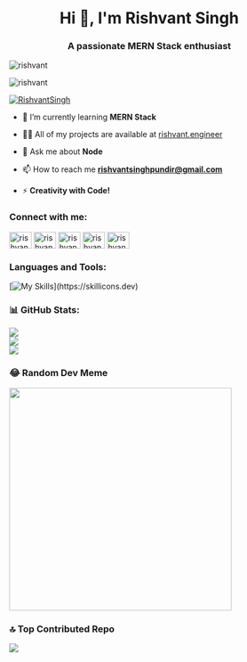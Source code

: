 <h1 align="center">Hi 👋, I'm Rishvant Singh</h1>
<h3 align="center">A passionate MERN Stack enthusiast</h3>

<p align="left"> <img src="https://visitcount.itsvg.in/api?id=rishvant&icon=5&color=1" alt="rishvant" /> </p>

<p align="left"><img src="https://github-profile-trophy.vercel.app/?username=rishvant&theme=radical&no-frame=false&no-bg=false&margin-w=4" alt="rishvant" /></a></p>

<p align="left"> <a href="https://twitter.com/RishvantSingh" target="blank"><img src="https://img.shields.io/twitter/follow/RishvantSingh?logo=twitter&style=for-the-badge" alt="RishvantSingh" /></a> </p>

- 🌱 I’m currently learning **MERN Stack**

- 👨‍💻 All of my projects are available at [rishvant.engineer](https://rishvant.engineer)

- 💬 Ask me about **Node**

- 📫 How to reach me **rishvantsinghpundir@gmail.com**

- ⚡ **Creativity with Code!**

<h3 align="left">Connect with me:</h3>
<p align="left">
<a href="https://twitter.com/rishvantsingh" target="blank"><img align="center" src="https://raw.githubusercontent.com/rahuldkjain/github-profile-readme-generator/master/src/images/icons/Social/twitter.svg" alt="rishvantsingh" height="30" width="40" /></a>
<a href="https://linkedin.com/in/rishvant-singh" target="blank"><img align="center" src="https://raw.githubusercontent.com/rahuldkjain/github-profile-readme-generator/master/src/images/icons/Social/linked-in-alt.svg" alt="rishvant-singh" height="30" width="40" /></a>
<a href="https://instagram.com/rishvantsp" target="blank"><img align="center" src="https://raw.githubusercontent.com/rahuldkjain/github-profile-readme-generator/master/src/images/icons/Social/instagram.svg" alt="rishvantsp" height="30" width="40" /></a>
<a href="https://www.codechef.com/users/rishvant" target="blank"><img align="center" src="https://cdn.jsdelivr.net/npm/simple-icons@3.1.0/icons/codechef.svg" alt="rishvant" height="30" width="40" /></a>
<a href="https://www.hackerrank.com/rishvant" target="blank"><img align="center" src="https://raw.githubusercontent.com/rahuldkjain/github-profile-readme-generator/master/src/images/icons/Social/hackerrank.svg" alt="rishvant" height="30" width="40" /></a>
</p>

<h3 align="left">Languages and Tools:</h3>

[![My Skills](https://skillicons.dev/icons?i=html,css,js,c,cpp,bootstrap,tailwind,jquery,nodejs,express,mongodb,react,nextjs,git,github,heroku,redux,vite,vercel,)](https://skillicons.dev)

### 📊 GitHub Stats:
![](https://github-readme-stats.vercel.app/api?username=rishvant&theme=dark&hide_border=false&include_all_commits=true&count_private=false)<br/>
![](https://github-readme-streak-stats.herokuapp.com/?user=rishvant&theme=dark&hide_border=false)<br/>
![](https://github-readme-stats.vercel.app/api/top-langs/?username=rishvant&theme=dark&hide_border=false&include_all_commits=true&count_private=false&layout=compact)
 
### 😂 Random Dev Meme
<img src='https://randommeme-five.vercel.app/' style="height: 400px;"/>

### 🔝 Top Contributed Repo
![](https://github-contributor-stats.vercel.app/api?username=rishvant&limit=5&theme=dark&combine_all_yearly_contributions=true)
